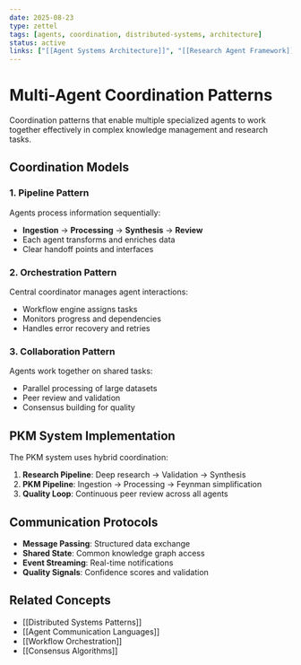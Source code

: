 ```yaml
---
date: 2025-08-23
type: zettel
tags: [agents, coordination, distributed-systems, architecture]
status: active
links: ["[[Agent Systems Architecture]]", "[[Research Agent Framework]]", "[[PKM Agent Pipeline]]"]
---
```


# Multi-Agent Coordination Patterns

Coordination patterns that enable multiple specialized agents to work together effectively in complex knowledge management and research tasks.

## Coordination Models

### 1. Pipeline Pattern
Agents process information sequentially:
- **Ingestion** → **Processing** → **Synthesis** → **Review**
- Each agent transforms and enriches data
- Clear handoff points and interfaces

### 2. Orchestration Pattern
Central coordinator manages agent interactions:
- Workflow engine assigns tasks
- Monitors progress and dependencies
- Handles error recovery and retries

### 3. Collaboration Pattern
Agents work together on shared tasks:
- Parallel processing of large datasets
- Peer review and validation
- Consensus building for quality

## PKM System Implementation

The PKM system uses hybrid coordination:
1. **Research Pipeline**: Deep research → Validation → Synthesis
2. **PKM Pipeline**: Ingestion → Processing → Feynman simplification
3. **Quality Loop**: Continuous peer review across all agents

## Communication Protocols

- **Message Passing**: Structured data exchange
- **Shared State**: Common knowledge graph access
- **Event Streaming**: Real-time notifications
- **Quality Signals**: Confidence scores and validation

## Related Concepts
- [[Distributed Systems Patterns]]
- [[Agent Communication Languages]]
- [[Workflow Orchestration]]
- [[Consensus Algorithms]]